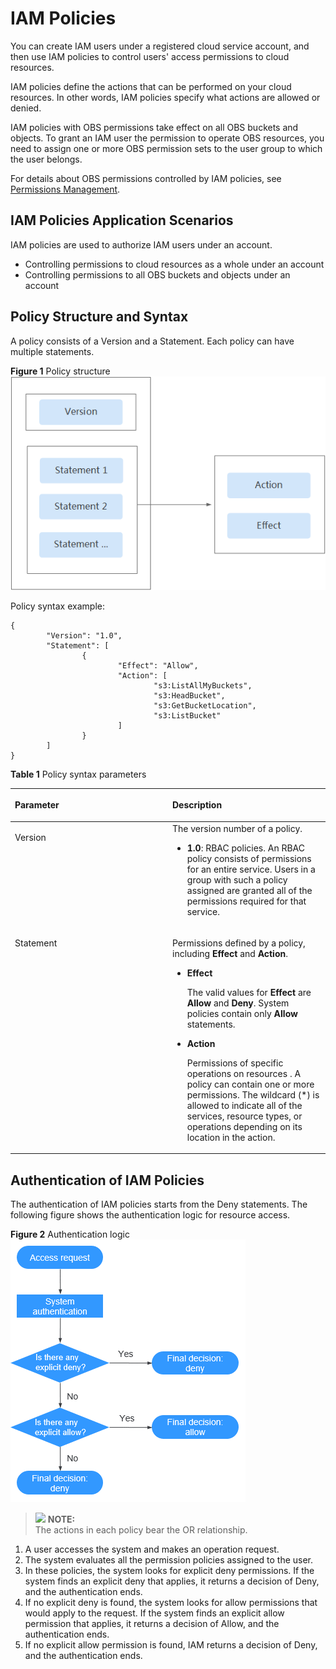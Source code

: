 # IAM Policies<a name="obs_03_0110"></a>

You can create IAM users under a registered cloud service account, and then use IAM policies to control users' access permissions to cloud resources.

IAM policies  define the actions that can be performed on your cloud resources. In other words,  IAM policies  specify what actions are allowed or denied.

IAM policies  with OBS permissions take effect on all OBS buckets and objects. To grant an IAM user the permission to operate OBS resources, you need to assign one or more OBS permission sets to the user group to which the user belongs.

For details about OBS permissions controlled by IAM policies, see  [Permissions Management](permissions-management.md).

## IAM Policies Application Scenarios<a name="section01904185241"></a>

IAM policies  are used to authorize IAM users under an account.

-   Controlling permissions to cloud resources as a whole under an account
-   Controlling permissions to all OBS buckets and objects under an account

## Policy Structure and Syntax<a name="section9268135516548"></a>

A policy consists of a Version and a Statement. Each policy can have multiple statements.

**Figure  1**  Policy structure<a name="fig378124416551"></a>  
![](figures/policy-structure.png "policy-structure")

Policy syntax example:

```
{
        "Version": "1.0",
        "Statement": [
                {
                        "Effect": "Allow",
                        "Action": [
                                "s3:ListAllMyBuckets",
                                "s3:HeadBucket",
                                "s3:GetBucketLocation",
                                "s3:ListBucket"
                        ]
                }
        ]
}
```

**Table  1**  Policy syntax parameters

<a name="table987212714414"></a>
<table><thead align="left"><tr id="row19873102713411"><th class="cellrowborder" valign="top" width="50%" id="mcps1.2.3.1.1"><p id="p178737272043"><a name="p178737272043"></a><a name="p178737272043"></a>Parameter</p>
</th>
<th class="cellrowborder" valign="top" width="50%" id="mcps1.2.3.1.2"><p id="p1887302718414"><a name="p1887302718414"></a><a name="p1887302718414"></a>Description</p>
</th>
</tr>
</thead>
<tbody><tr id="row17873027842"><td class="cellrowborder" valign="top" width="50%" headers="mcps1.2.3.1.1 "><p id="p48732027743"><a name="p48732027743"></a><a name="p48732027743"></a>Version</p>
</td>
<td class="cellrowborder" valign="top" width="50%" headers="mcps1.2.3.1.2 "><div class="p" id="p829912213615"><a name="p829912213615"></a><a name="p829912213615"></a>The version number of a policy.<a name="ul1484412128619"></a><a name="ul1484412128619"></a><ul id="ul1484412128619"><li><strong id="b11365145614458"><a name="b11365145614458"></a><a name="b11365145614458"></a>1.0</strong>: RBAC policies. An RBAC policy consists of permissions for an entire service. Users in a group with such a policy assigned are granted all of the permissions required for that service.</li></ul>
</div>
</td>
</tr>
<tr id="row187317273414"><td class="cellrowborder" valign="top" width="50%" headers="mcps1.2.3.1.1 "><p id="p108731927249"><a name="p108731927249"></a><a name="p108731927249"></a>Statement</p>
</td>
<td class="cellrowborder" valign="top" width="50%" headers="mcps1.2.3.1.2 "><p id="p10869111617713"><a name="p10869111617713"></a><a name="p10869111617713"></a>Permissions defined by a policy, including <strong id="b1953163904712"><a name="b1953163904712"></a><a name="b1953163904712"></a>Effect</strong> and <strong id="b15171134334712"><a name="b15171134334712"></a><a name="b15171134334712"></a>Action</strong>.</p>
<div class="p" id="p151471577233"><a name="p151471577233"></a><a name="p151471577233"></a><a name="ul1802181615716"></a><a name="ul1802181615716"></a><ul id="ul1802181615716"><li><strong id="b8423527069271"><a name="b8423527069271"></a><a name="b8423527069271"></a>Effect</strong><p id="p1880291618711"><a name="p1880291618711"></a><a name="p1880291618711"></a>The valid values for <strong id="b453725310478"><a name="b453725310478"></a><a name="b453725310478"></a>Effect</strong> are <strong id="b1496385664715"><a name="b1496385664715"></a><a name="b1496385664715"></a>Allow</strong> and <strong id="b172848592477"><a name="b172848592477"></a><a name="b172848592477"></a>Deny</strong>. System policies contain only <strong id="b132351212154812"><a name="b132351212154812"></a><a name="b132351212154812"></a>Allow</strong> statements.</p>
</li><li><strong id="b53451317470"><a name="b53451317470"></a><a name="b53451317470"></a>Action</strong><p id="p14803201610710"><a name="p14803201610710"></a><a name="p14803201610710"></a>Permissions of specific operations on resources . A policy can contain one or more permissions. The wildcard (*) is allowed to indicate all of the services, resource types, or operations depending on its location in the action. </p>
</li></ul>
</div>
</td>
</tr>
</tbody>
</table>

## Authentication of IAM Policies<a name="section477513429495"></a>

The authentication of  IAM policies  starts from the Deny statements. The following figure shows the authentication logic for resource access.

**Figure  2**  Authentication logic<a name="fig1757455075016"></a>  
![](figures/authentication-logic.png "authentication-logic")

>![](/images/icon-note.gif) **NOTE:**   
>The actions in each policy bear the OR relationship.  

1.  A user accesses the system and makes an operation request.
2.  The system evaluates all the permission policies assigned to the user.
3.  In these policies, the system looks for explicit deny permissions. If the system finds an explicit deny that applies, it returns a decision of Deny, and the authentication ends.
4.  If no explicit deny is found, the system looks for allow permissions that would apply to the request. If the system finds an explicit allow permission that applies, it returns a decision of Allow, and the authentication ends.
5.  If no explicit allow permission is found, IAM returns a decision of Deny, and the authentication ends.

